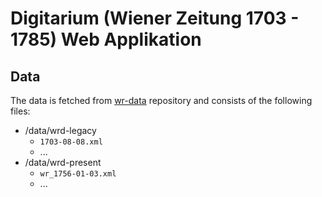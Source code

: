 # Digitarium (Wiener Zeitung 1703 - 1785) Web Applikation

## Data

The data is fetched from [wr-data](https://github.com/wiener-diarium/wr-data) repository and
consists of the following files:

- /data/wrd-legacy
  - `1703-08-08.xml`
  - ...
- /data/wrd-present
  - `wr_1756-01-03.xml`
  - ...
